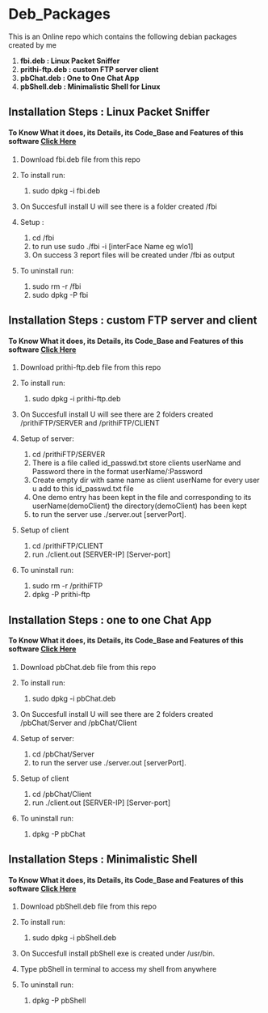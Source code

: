 # Deb_Packages
This is an Online repo which contains the following debian packages created by me
1. **fbi.deb : Linux Packet Sniffer**
2. **prithi-ftp.deb : custom FTP server client**
3. **pbChat.deb : One to One Chat App**
4. **pbShell.deb : Minimalistic Shell for Linux**

## Installation Steps : Linux Packet Sniffer
#### To Know What it does, its Details, its Code_Base and Features of this software <a href="https://github.com/pb-dot/Socket_Programming/tree/main/Fbi">Click Here</a>

1. Download fbi.deb file from this repo
   
2. To install run:
   1. sudo dpkg -i fbi.deb

3. On Succesfull install U will see there is a folder created /fbi

4. Setup :
   1. cd /fbi
   2. to run  use sudo ./fbi -i [interFace Name eg wlo1]
   3. On success 3 report files will be created under /fbi as output

5. To uninstall run:
   1. sudo rm -r /fbi
   2. sudo dpkg -P fbi


## Installation Steps : custom FTP server and client 
#### To Know What it does, its Details, its Code_Base and Features of this software <a href="https://github.com/pb-dot/Socket_Programming/tree/main/FTP">Click Here</a>

1. Download prithi-ftp.deb file from this repo
   
2. To install run:
   1. sudo dpkg -i prithi-ftp.deb

3. On Succesfull install U will see there are 2 folders created /prithiFTP/SERVER and /prithiFTP/CLIENT

4. Setup of server:
   1. cd /prithiFTP/SERVER
   2. There is a file called id_passwd.txt store clients userName and Password there in the format userName/:Password
   3. Create empty dir with same name as client userName for every user u add to this id_passwd.txt file
   4. One demo entry has been kept in the file and corresponding to its userName(demoClient) the directory(demoClient) has been kept
   5. to run the server use ./server.out [serverPort].

5. Setup of client
   1. cd /prithiFTP/CLIENT
   2. run ./client.out [SERVER-IP] [Server-port]

6. To uninstall run:
   1. sudo rm -r /prithiFTP
   2. dpkg -P prithi-ftp


## Installation Steps : one to one Chat App 
#### To Know What it does, its Details, its Code_Base and Features of this software <a href="https://github.com/pb-dot/Socket_Programming/tree/main/one-to-one-Chat">Click Here</a>

   1. Download pbChat.deb file from this repo
   
   2. To install run:
      1. sudo dpkg -i pbChat.deb

   3. On Succesfull install U will see there are 2 folders created /pbChat/Server and /pbChat/Client

   4. Setup of server:
      1. cd /pbChat/Server
      2. to run the server use ./server.out [serverPort].

   5. Setup of client
      1. cd /pbChat/Client
      2. run ./client.out [SERVER-IP] [Server-port]

   6. To uninstall run:
      1. dpkg -P pbChat


## Installation Steps : Minimalistic Shell 
#### To Know What it does, its Details, its Code_Base and Features of this software <a href="https://github.com/pb-dot/pb_shell">Click Here</a>

   1. Download pbShell.deb file from this repo
   
   2. To install run:
      1. sudo dpkg -i pbShell.deb

   3. On Succesfull install pbShell exe is created under /usr/bin.
   
   4. Type pbShell in terminal to access my shell from anywhere
   
   5. To uninstall run:
      1. dpkg -P pbShell
